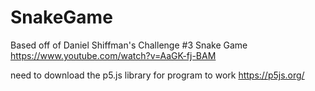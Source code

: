 # SnakeGame
Based off of Daniel Shiffman's Challenge #3 Snake Game
https://www.youtube.com/watch?v=AaGK-fj-BAM

need to download the p5.js library for program to work
https://p5js.org/
